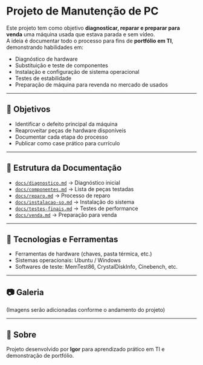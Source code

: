 # Projeto de Manutenção de PC

Este projeto tem como objetivo **diagnosticar, reparar e preparar para venda** uma máquina usada que estava parada e sem vídeo.  
A ideia é documentar todo o processo para fins de **portfólio em TI**, demonstrando habilidades em:

- Diagnóstico de hardware
- Substituição e teste de componentes
- Instalação e configuração de sistema operacional
- Testes de estabilidade
- Preparação de máquina para revenda no mercado de usados

---

## 📌 Objetivos
- Identificar o defeito principal da máquina
- Reaproveitar peças de hardware disponíveis
- Documentar cada etapa do processo
- Publicar como case prático para currículo

---

## 📂 Estrutura da Documentação
- [`docs/diagnostico.md`](docs/diagnostico.md) → Diagnóstico inicial
- [`docs/componentes.md`](docs/componentes.md) → Lista de peças testadas
- [`docs/reparo.md`](docs/reparo.md) → Processo de reparo
- [`docs/instalacao-so.md`](docs/instalacao-so.md) → Instalação do sistema
- [`docs/testes-finais.md`](docs/testes-finais.md) → Testes de performance
- [`docs/venda.md`](docs/venda.md) → Preparação para venda

---

## 🚀 Tecnologias e Ferramentas
- Ferramentas de hardware (chaves, pasta térmica, etc.)
- Sistemas operacionais: Ubuntu / Windows
- Softwares de teste: MemTest86, CrystalDiskInfo, Cinebench, etc.

---

## 📷 Galeria
(Imagens serão adicionadas conforme o andamento do projeto)

---

## 📢 Sobre
Projeto desenvolvido por **Igor** para aprendizado prático em TI e demonstração de portfólio.
